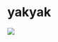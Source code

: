 # yakyak
<img src="https://user-images.githubusercontent.com/71512411/175065544-6b496c50-97d2-4228-9ad6-91f432fb6e0f.gif"> 

